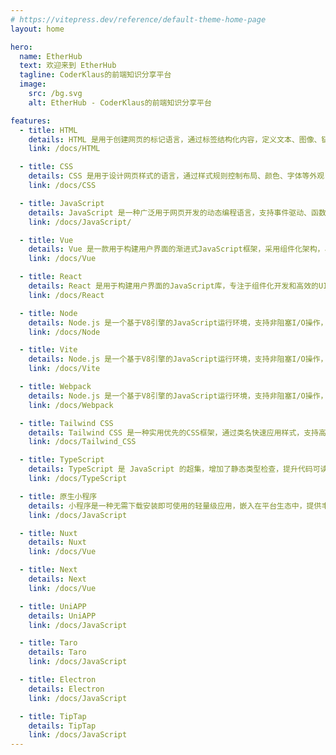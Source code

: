 ```yaml
---
# https://vitepress.dev/reference/default-theme-home-page
layout: home

hero:
  name: EtherHub
  text: 欢迎来到 EtherHub
  tagline: CoderKlaus的前端知识分享平台
  image:
    src: /bg.svg
    alt: EtherHub - CoderKlaus的前端知识分享平台

features:
  - title: HTML
    details: HTML 是用于创建网页的标记语言，通过标签结构化内容，定义文本、图像、链接等元素，是构建网页的基础。
    link: /docs/HTML

  - title: CSS
    details: CSS 是用于设计网页样式的语言，通过样式规则控制布局、颜色、字体等外观，使网页更具视觉吸引力和响应性。
    link: /docs/CSS

  - title: JavaScript
    details: JavaScript 是一种广泛用于网页开发的动态编程语言，支持事件驱动、函数式和面向对象编程，具有跨平台特性。
    link: /docs/JavaScript/

  - title: Vue
    details: Vue 是一款用于构建用户界面的渐进式JavaScript框架，采用组件化架构，易于集成，适合开发单页应用，具有高效的数据绑定和虚拟DOM。
    link: /docs/Vue

  - title: React
    details: React 是用于构建用户界面的JavaScript库，专注于组件化开发和高效的UI渲染，通过虚拟DOM实现快速更新，适合构建单页应用。
    link: /docs/React

  - title: Node
    details: Node.js 是一个基于V8引擎的JavaScript运行环境，支持非阻塞I/O操作，适合构建高性能的网络应用和服务器端开发。
    link: /docs/Node

  - title: Vite
    details: Node.js 是一个基于V8引擎的JavaScript运行环境，支持非阻塞I/O操作，适合构建高性能的网络应用和服务器端开发。
    link: /docs/Vite

  - title: Webpack
    details: Node.js 是一个基于V8引擎的JavaScript运行环境，支持非阻塞I/O操作，适合构建高性能的网络应用和服务器端开发。
    link: /docs/Webpack

  - title: Tailwind CSS
    details: Tailwind CSS 是一种实用优先的CSS框架，通过类名快速应用样式，支持高度定制化，帮助开发者高效构建现代响应式设计。
    link: /docs/Tailwind_CSS

  - title: TypeScript
    details: TypeScript 是 JavaScript 的超集，增加了静态类型检查，提升代码可读性和可维护性，广泛用于大型应用开发。
    link: /docs/TypeScript

  - title: 原生小程序
    details: 小程序是一种无需下载安装即可使用的轻量级应用，嵌入在平台生态中，提供丰富功能，适合快速开发和便捷用户体验。
    link: /docs/JavaScript

  - title: Nuxt
    details: Nuxt
    link: /docs/Vue

  - title: Next
    details: Next
    link: /docs/Vue

  - title: UniAPP
    details: UniAPP
    link: /docs/JavaScript

  - title: Taro
    details: Taro
    link: /docs/JavaScript

  - title: Electron
    details: Electron
    link: /docs/JavaScript

  - title: TipTap
    details: TipTap
    link: /docs/JavaScript
---
```


